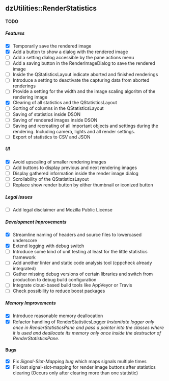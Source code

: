 dzUtilities::RenderStatistics
---

#### TODO

##### Features
+ [x] Temporarily save the rendered image
+ [x] Add a button to show a dialog with the rendered image
+ [ ] Add a setting dialog accessible by the pane actions menu
+ [ ] Add a saving button in the RenderImageDialog to save the rendered image
+ [ ] Inside the QStatisticsLayout indicate aborted and finished renderings
+ [ ] Introduce a setting to deactivate the capturing data from aborted renderings
+ [ ] Provide a setting for the width and the image scaling algoritm of the rendering image
+ [x] Clearing of all statistics and the QStatisticsLayout
+ [ ] Sorting of columns in the QStatisticsLayout
+ [ ] Saving of statistics inside DSON
+ [ ] Saving of rendered images inside DSON
+ [ ] Saving and recreating of all important objects and settings 
      during the rendering. Including camera, lights and all render settings.
+ [ ] Export of statistics to CSV and JSON

##### UI
+ [x] Avoid upscaling of smaller rendering images
+ [ ] Add buttons to display previous and next rendering images
+ [ ] Display gathered information inside the render image dialog
+ [ ] Scrollability of the QStatisticsLayout
+ [ ] Replace show render button by either thumbnail or iconized button

##### Legal issues
+ [ ] Add legal disclaimer and Mozilla Public License

##### Development Improvements
+ [x] Streamline naming of headers and source files to lowercased underscore
+ [x] Extend logging with debug switch
+ [ ] Introduce some kind of unit testing at least for the little statistics framework
+ [ ] Add another linter and static code analysis tool (cppcheck already integrated)
+ [ ] Gather missing debug versions of certain libraries and switch 
      from production to debug build configuration
+ [ ] Integrate cloud-based build tools like AppVeyor or Travis
+ [ ] Check possibility to reduce boost packages

##### Memory Improvements
+ [x] Introduce reasonable memory deallocation
+ [x] Refactor handling of RenderStatisticsLogger
      _Instantiate logger only once in RenderStatisticsPane and pass
      a pointer into the classes where it is used and deallocate its
      memory only once inside the destructor of RenderStatisticsPane._

#### Bugs
+ [x] Fix *Signal-Slot-Mapping bug* which maps signals multiple times
+ [x] Fix lost signal-slot-mapping for render image buttons after statistics clearing
      (Occurs only after clearing more than one statistic)
